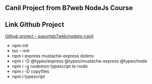 ## Canil Project from B7web NodeJs Course

## Link Github Project
[Github project - suporteb7web/nodets-canil](https://github.com/suporteb7web/nodets-canil)

- npm init
- tsc --init
- npm i express mustache-express dotenv
- npm i -D @types/express @types/mustache-express @types/node
- npm i -g nodemon typescript ts-node
- npm i -D copyfiles
- npm i typescript